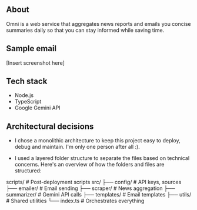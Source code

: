 ## About

Omni is a web service that aggregates news reports and emails you concise summaries daily so that you can stay informed while saving time.

## Sample email

[Insert screenshot here]

## Tech stack

- Node.js
- TypeScript
- Google Gemini API

## Architectural decisions

- I chose a monolithic architecture to keep this project easy to deploy, debug and maintain. I'm only one person after all :).

- I used a layered folder structure to separate the files based on technical concerns. Here's an overview of how the folders and files are structured:

scripts/               # Post-deployment scripts
src/
├── config/            # API keys, sources
├── emailer/           # Email sending
├── scraper/           # News aggregation
├── summarizer/        # Gemini API calls
├── templates/         # Email templates
├── utils/             # Shared utilities
└── index.ts           # Orchestrates everything

